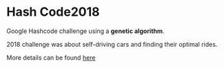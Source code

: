 # Hash Code2018

Google Hashcode challenge using a **genetic algorithm**.

2018 challenge was about self-driving cars and finding their optimal rides.

More details can be found [here](https://github.com/schesa/hashcode2018/blob/master/hashcode2018_qualification_task.pdf)
